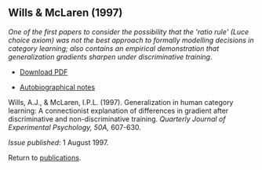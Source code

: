 ## Wills & McLaren (1997)

_One of the first papers to consider the possibility that the 'ratio rule' 
(Luce choice axiom) was not the best approach to formally modelling decisions 
in category learning; also contains an empirical demonstration that generalization 
gradients sharpen under discriminative training_.

- [Download PDF](http://www.willslab.org.uk/pubs/1997wills.pdf)

- [Autobiographical notes](auto101.md)

Wills, A.J., & McLaren, I.P.L. (1997). Generalization in human category learning: A connectionist explanation of differences in gradient after discriminative and non-discriminative training. _Quarterly Journal of Experimental Psychology, 50A,_ 607-630. 

_Issue published_: 1 August 1997.

Return to [publications](publications.md).


